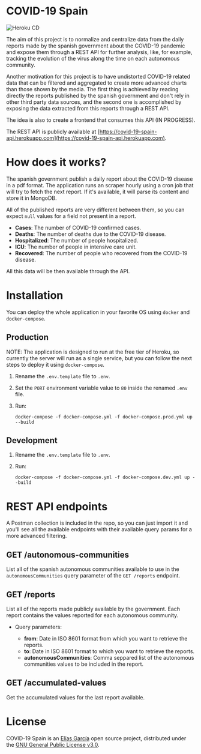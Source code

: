 # COVID-19 Spain

![Heroku CD](https://github.com/elias-garcia/covid-19-spain/workflows/Heroku%20CD/badge.svg)

The aim of this project is to normalize and centralize data from the daily
reports made by the spanish government about the COVID-19 pandemic and expose
them through a REST API for further analysis, like, for example, tracking the
evolution of the virus along the time on each autonomous community.

Another motivation for this project is to have undistorted COVID-19 related data
that can be filtered and aggregated to create more advanced charts than those
shown by the media. The first thing is achieved by reading directly the reports
published by the spanish government and don't rely in other third party data
sources, and the second one is accomplished by exposing the data extracted from
this reports through a REST API.

The idea is also to create a frontend that consumes this API (IN PROGRESS).

The REST API is publicly available at
[https://covid-19-spain-api.herokuapp.com](https://covid-19-spain-api.herokuapp.com).

# How does it works?

The spanish government publish a daily report about the COVID-19 disease in a
pdf format. The application runs an scraper hourly using a cron job that will
try to fetch the next report. If it's available, it will parse its content and
store it in MongoDB.

All of the published reports are very different between them, so you can expect
`null` values for a field not present in a report.

- **Cases**: The number of COVID-19 confirmed cases.
- **Deaths**: The number of deaths due to the COVID-19 disease.
- **Hospitalized**: The number of people hospitalized.
- **ICU**: The number of people in intensive care unit.
- **Recovered**: The number of people who recovered from the COVID-19 disease.

All this data will be then available through the API.

# Installation

You can deploy the whole application in your favorite OS using `docker` and
`docker-compose`.

## Production

NOTE: The application is designed to run at the free tier of Heroku, so
currently the server will run as a single service, but you can follow the next
steps to deploy it using `docker-compose`.

1. Rename the `.env.template` file to `.env`.

2. Set the `PORT` environment variable value to `80` inside the renamed `.env`
   file.

3. Run:

   ```shell
   docker-compose -f docker-compose.yml -f docker-compose.prod.yml up --build
   ```

## Development

1. Rename the `.env.template` file to `.env`.

2. Run:

   ```shell
   docker-compose -f docker-compose.yml -f docker-compose.dev.yml up --build
   ```

# REST API endpoints

A Postman collection is included in the repo, so you can just import it and
you'll see all the available endpoints with their available query params for a
more advanced filtering.

## GET /autonomous-communities

List all of the spanish autonomous communities available to use in the
`autonomousCommunities` query parameter of the `GET /reports` endpoint.

## GET /reports

List all of the reports made publicly available by the government. Each report
contains the values reported for each autonomous community.

- Query parameters:

  - **from**: Date in ISO 8601 format from which you want to retrieve the
    reports.
  - **to**: Date in ISO 8601 format to which you want to retrieve the reports.
  - **autonomousCommunities**: Comma seppared list of the autonomous communities
    values to be included in the report.

## GET /accumulated-values

Get the accumulated values for the last report available.

# License

COVID-19 Spain is an [Elías García](https://eliasgarciade.dev) open source
project, distributed under the
[GNU General Public License v3.0](https://github.com/elias-garcia/covid-19-spain/blob/master/LICENSE).

